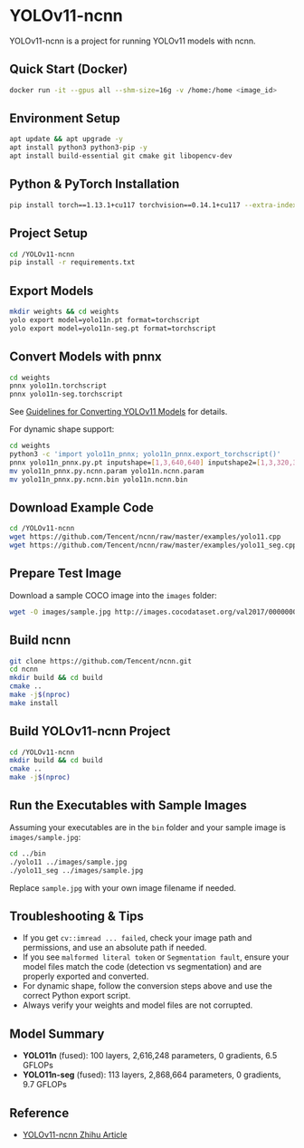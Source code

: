# YOLOv11-ncnn

YOLOv11-ncnn is a project for running YOLOv11 models with ncnn.

## Quick Start (Docker)

```bash
docker run -it --gpus all --shm-size=16g -v /home:/home <image_id>
```

## Environment Setup

```bash
apt update && apt upgrade -y
apt install python3 python3-pip -y
apt install build-essential git cmake git libopencv-dev
```

## Python & PyTorch Installation

```bash
pip install torch==1.13.1+cu117 torchvision==0.14.1+cu117 --extra-index-url https://download.pytorch.org/whl/cu117
```

## Project Setup

```bash
cd /YOLOv11-ncnn
pip install -r requirements.txt
```

## Export Models

```bash
mkdir weights && cd weights
yolo export model=yolo11n.pt format=torchscript
yolo export model=yolo11n-seg.pt format=torchscript
```

## Convert Models with pnnx

```bash
cd weights
pnnx yolo11n.torchscript
pnnx yolo11n-seg.torchscript
```

See [Guidelines for Converting YOLOv11 Models](https://github.com/nihui/ncnn-android-yolo11#guidelines-for-converting-yolo11-models) for details.

For dynamic shape support:

```bash
cd weights
python3 -c 'import yolo11n_pnnx; yolo11n_pnnx.export_torchscript()'
pnnx yolo11n_pnnx.py.pt inputshape=[1,3,640,640] inputshape2=[1,3,320,320]
mv yolo11n_pnnx.py.ncnn.param yolo11n.ncnn.param
mv yolo11n_pnnx.py.ncnn.bin yolo11n.ncnn.bin
```

## Download Example Code

```bash
cd /YOLOv11-ncnn
wget https://github.com/Tencent/ncnn/raw/master/examples/yolo11.cpp
wget https://github.com/Tencent/ncnn/raw/master/examples/yolo11_seg.cpp
```

## Prepare Test Image

Download a sample COCO image into the `images` folder:

```bash
wget -O images/sample.jpg http://images.cocodataset.org/val2017/000000039769.jpg
```

## Build ncnn

```bash
git clone https://github.com/Tencent/ncnn.git
cd ncnn
mkdir build && cd build
cmake ..
make -j$(nproc)
make install
```

## Build YOLOv11-ncnn Project

```bash
cd /YOLOv11-ncnn
mkdir build && cd build
cmake ..
make -j$(nproc)
```

## Run the Executables with Sample Images

Assuming your executables are in the `bin` folder and your sample image is `images/sample.jpg`:

```bash
cd ../bin
./yolo11 ../images/sample.jpg
./yolo11_seg ../images/sample.jpg
```

Replace `sample.jpg` with your own image filename if needed.

## Troubleshooting & Tips

- If you get `cv::imread ... failed`, check your image path and permissions, and use an absolute path if needed.
- If you see `malformed literal token` or `Segmentation fault`, ensure your model files match the code (detection vs segmentation) and are properly exported and converted.
- For dynamic shape, follow the conversion steps above and use the correct Python export script.
- Always verify your weights and model files are not corrupted.

## Model Summary

- **YOLO11n** (fused): 100 layers, 2,616,248 parameters, 0 gradients, 6.5 GFLOPs
- **YOLO11n-seg** (fused): 113 layers, 2,868,664 parameters, 0 gradients, 9.7 GFLOPs

## Reference

- [YOLOv11-ncnn Zhihu Article](https://zhuanlan.zhihu.com/p/1903414797195781701)